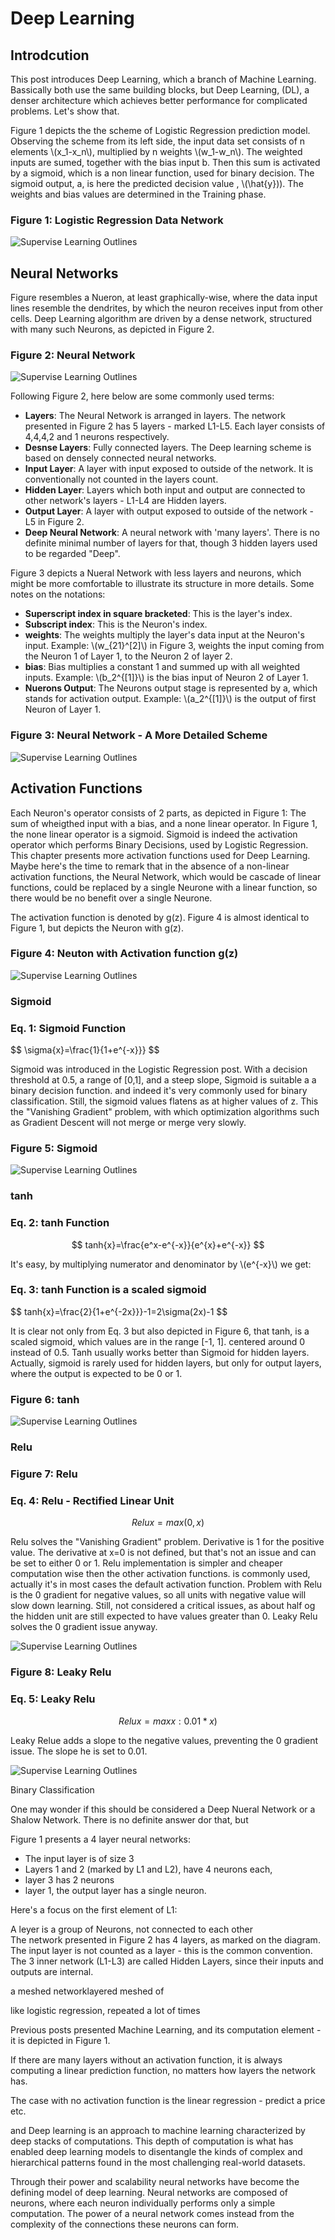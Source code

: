 # Deep Learning

## Introdcution

This post introduces Deep Learning, which a branch of Machine Learning. Bassically both use the same building blocks, but Deep Learning, (DL), a denser architecture which achieves better performance for complicated problems. Let's show that.


Figure 1 depicts the the scheme of Logistic Regression prediction model. Observing the scheme from its left side, the input data set consists of n elements \\(x_1-x_n\\), multiplied by n weights \\(w_1-w_n\\). The weighted inputs are sumed, together with the bias input b. Then this sum is activated by a sigmoid, which is a non linear function, used for binary decision. The sigmoid output, a, is here the predicted decision value , \\(\hat{y}\)). The weights and bias values are determined in the Training phase. 


### Figure 1: Logistic Regression Data Network

![Supervise Learning Outlines](../assets/images/neural-networks/logistic-regression-network.svg)

## Neural Networks

Figure resembles a Nueron, at least graphically-wise, where the data input lines resemble the dendrites, by which the neuron receives input from other cells.
Deep Learning algorithm are driven by a dense network, structured with many such Neurons, as depicted in Figure 2.

### Figure 2: Neural Network


![Supervise Learning Outlines](../assets/images/neural-networks/deep-neural-network.svg)

Following Figure 2, here below are some commonly used terms:

- **Layers**: The Neural Network is arranged in layers. The network presented in Figure 2 has 5 layers - marked L1-L5. Each layer consists of 4,4,4,2 and 1 neurons respectively.
- **Desnse Layers**: Fully connected layers. The Deep learning scheme is based on densely connected neural networks.
- **Input Layer**: A layer with input exposed to outside of the network. It is conventionally not counted in the layers count.
- **Hidden Layer**: Layers which both input and output are  connected to other network's layers - L1-L4 are Hidden layers.
- **Output Layer**: A layer with output exposed to outside of the network -  L5 in Figure 2.
- **Deep Neural Network**: A neural network with 'many layers'. There is no definite minimal number of layers for that, though 3 hidden layers used to be regarded "Deep".



Figure 3 depicts a Nueral Network with less layers and neurons, which might be more comfortable to illustrate its structure in more details. Some notes on the notations:
- **Superscript index in square bracketed**: This is the layer's index. 
- **Subscript index**:  This is the Neuron's index. 
- **weights**: The weights multiply the layer's data input at the Neuron's input. Example: \\(w_{21}^[2]\\) in Figure 3, weights the input coming from the Neuron 1 of Layer 1, to the Neuron 2 of layer 2. 
- **bias**: Bias multiplies a constant 1 and summed up with all weighted inputs. Example: \\(b_2^{[1]}\\) is the bias input of Neuron 2 of Layer 1.
- **Nuerons Output**: The Neurons output stage is represented by a, which stands for activation output. Example:  \\(a_2^{[1]}\\) is the output of first Neuron of Layer 1.



### Figure 3: Neural Network - A More Detailed Scheme



![Supervise Learning Outlines](../assets/images/neural-networks/neural-network.svg)


## Activation Functions

Each Neuron's operator consists of 2 parts, as depicted in Figure 1: The sum of wheigthed input with a bias, and a none linear operator. In Figure 1, the none linear operator is a sigmoid. Sigmoid is indeed the activation operator which performs Binary Decisions, used by Logistic Regression. This chapter presents more activation functions used for Deep Learning. 
Maybe here's the time to remark that in the absence of a non-linear activation functions, the Neural Network, which would be cascade of linear functions, could be replaced by a single Neurone with a linear function, so there would be no benefit over a single Neurone. 


The activation function is denoted by g(z). Figure 4 is almost identical to Figure 1, but depicts the Neuron with g(z).

### Figure 4: Neuton with Activation function g(z)
![Supervise Learning Outlines](../assets/images/neural-networks/general_neuron.png)




### Sigmoid

### Eq. 1: Sigmoid Function 

$$
\sigma{x}=\frac{1}{1+e^{-x}}}
$$

Sigmoid was introduced in the Logistic Regression post. With a decision threshold at 0.5, a range of [0,1], and a steep slope, Sigmoid is suitable a a binary decision function. and indeed it's very commonly used for binary classification.
Still, the sigmoid values flatens as at higher values of z. This the "Vanishing Gradient" problem, with which optimization algorithms such as Gradient Descent will not merge or merge very slowly. 

### Figure 5: Sigmoid



![Supervise Learning Outlines](../assets/images/neural-networks/sigmoid.png)

### tanh


### Eq. 2: tanh Function 

$$
tanh{x}=\frac{e^x-e^{-x}}{e^{x}+e^{-x}}
$$

It's easy, by multiplying numerator and denominator by \\(e^{-x}\\) we get:

### Eq. 3: tanh Function is a scaled sigmoid

$$
tanh{x}=\frac{2}{1+e^{-2x}}}-1=2\sigma(2x)-1
$$

It is clear not only from Eq. 3 but also depicted in Figure 6, that tanh, is a scaled sigmoid, which values are in the range [-1, 1].
centered around 0 instead of 0.5. Tanh usually works better than Sigmoid for hidden layers. Actually, sigmoid is rarely used for hidden layers, but only for output layers, where the output is expected to be 0 or 1.



### Figure 6: tanh



![Supervise Learning Outlines](../assets/images/neural-networks/tanh.png)

### Relu

### Figure 7: Relu

### Eq. 4: Relu - Rectified Linear Unit

$$
Relu{x}=max(0,x)
$$

Relu solves the "Vanishing Gradient" problem. Derivative is 1 for the positive value. The derivative at x=0 is not defined, but that's not an issue and can be set to either 0 or 1. Relu implementation is simpler and cheaper computation wise then the other activation functions. is commonly used, actually it's in most cases the default activation function. 
Problem with Relu is the 0 gradient for negative values, so all units with negative value will slow down learning. Still, not considered a critical issues, as about half og the hidden unit are still expected to have values greater than 0.
Leaky Relu solves the 0 gradient issue anyway.


![Supervise Learning Outlines](../assets/images/neural-networks/relu.png)


### 

### Figure 8: Leaky Relu

### Eq. 5: Leaky Relu

$$
Relu{x}= maxx : 0.01*x)
$$

Leaky Relue adds a slope to the negative values, preventing the 0 gradient issue. The slope he is set to 0.01.

![Supervise Learning Outlines](../assets/images/neural-networks/leaky_relu.png)






Binary Classification

One may wonder if this should be considered a Deep Nueral Network or a Shalow Network. There is no definite answer dor that, but 




Figure 1 presents a 4 layer neural networks:
- The input layer is of size 3
- Layers 1 and 2 (marked by L1 and L2), have 4 neurons each, 
- layer 3 has 2 neurons
- layer 1, the output layer has a single neuron. 


Here's a focus on the first element of L1:










A leyer is a group of Neurons, not connected to each other  
The network presented in Figure 2 has 4 layers, as marked on the diagram. The input layer is not counted as a layer - this is the common convention. The 3 inner network (L1-L3) are called Hidden Layers, since their inputs and outputs are internal.












a meshed networklayered meshed  of 


like logistic regression, repeated a lot of times

Previous posts presented Machine Learning, and its computation element - it is depicted in Figure 1.


If there are many layers without an activation function, it is always computing a linear prediction function, no matters how layers the network has.


The case with no activation function is the linear regression - predict a price etc.



and Deep learning is an approach to machine learning characterized by deep stacks of computations. This depth of computation is what has enabled deep learning models to disentangle the kinds of complex and hierarchical patterns found in the most challenging real-world datasets.

Through their power and scalability neural networks have become the defining model of deep learning. Neural networks are composed of neurons, where each neuron individually performs only a simple computation. The power of a neural network comes instead from the complexity of the connections these neurons can form.
